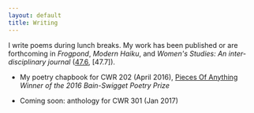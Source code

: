 ```yaml
---
layout: default
title: Writing
---
```


I write poems during lunch breaks. My work has been published or are forthcoming in *Frogpond*, *Modern Haiku*, and *Women's Studies: An inter-disciplinary journal* ([47.6](https://www.tandfonline.com/eprint/TZPzIzbIQ9FtvsHs9rX8/full), [47.7]).

* My poetry chapbook for CWR 202 (April 2016), <a href="/chapbookmain">Pieces Of Anything</a>  
_Winner of the 2016 Bain-Swigget Poetry Prize_

* Coming soon: anthology for CWR 301 (Jan 2017)

